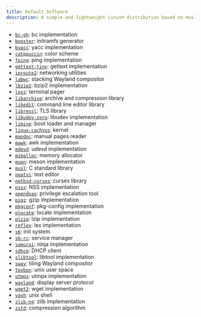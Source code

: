 ```yaml
---
title: Default Software
description: A simple and lightweight Linux® distribution based on musl libc and toybox
---
```


- [`bc-gh`](https://git.gavinhoward.com/gavin/bc): bc implementation
- [`booster`](https://github.com/anatol/booster): initramfs generator
- [`byacc`](https://invisible-island.net/byacc/): yacc implementation
- [`catppuccin`](https://catppuccin.com/): color scheme
- [`fping`](https://fping.org/): ping implementation
- [`gettext-tiny`](https://github.com/sabotage-linux/gettext-tiny): gettext implementation
- [`iproute2`](https://wiki.linuxfoundation.org/networking/iproute2): networking utilities
- [`labwc`](https://labwc.github.io/): stacking Wayland compositor
- [`lbzip2`](https://github.com/kjn/lbzip2): bzip2 implementation
- [`less`](https://greenwoodsoftware.com/less/): terminal pager
- [`libarchive`](https://libarchive.org/): archive and compression library
- [`libedit`](https://thrysoee.dk/editline/): command line editor library
- [`libressl`](https://www.libressl.org/): TLS library
- [`libudev-zero`](https://github.com/illiliti/libudev-zero): libudev implementation
- [`limine`](https://limine-bootloader.org/): boot loader and manager
- [`linux-cachyos`](https://github.com/CachyOS/linux-cachyos): kernel
- [`mandoc`](https://mandoc.bsd.lv/): manual pages reader
- [`mawk`](https://invisible-island.net/mawk/): awk implementation
- [`mdevd`](https://skarnet.org/software/mdevd/): udevd implementation
- [`mimalloc`](https://microsoft.github.io/mimalloc/): memory allocator
- [`muon`](https://sr.ht/~lattis/muon/): meson implementation
- [`musl`](https://musl.libc.org/): C standard library
- [`neatvi`](https://github.com/aligrudi/neatvi): text editor
- [`netbsd-curses`](https://github.com/sabotage-linux/netbsd-curses): curses library
- [`nsss`](https://skarnet.org/software/nsss/): NSS implementation
- [`opendoas`](https://github.com/Duncaen/OpenDoas): privilege escalation tool
- [`pigz`](https://zlib.net/pigz/): gzip implementation
- [`pkgconf`](https://pkgconf.org/): pkg-config implementation
- [`plocate`](https://plocate.sesse.net/): locate implementation
- [`plzip`](https://www.nongnu.org/lzip/plzip.html): lzip implementation
- [`reflex`](https://invisible-island.net/reflex/): lex implementation
- [`s6`](https://skarnet.org/software/s6/): init system
- [`s6-rc`](https://skarnet.org/software/s6-rc/): service manager
- [`samurai`](https://github.com/michaelforney/samurai): ninja implementation
- [`sdhcp`](https://github.com/michaelforney/sdhcp): DHCP client
- [`slibtool`](https://git.foss21.org/slibtool): libtool implementation
- [`sway`](https://swaywm.org/): tiling Wayland compositor
- [`toybox`](https://landley.net/toybox/): unix user space
- [`utmps`](https://skarnet.org/software/utmps/): utmpx implementation
- [`wayland`](https://wayland.freedesktop.org/): display server protocol
- [`wget2`](https://gitlab.com/gnuwget/wget2): wget implementation
- [`yash`](https://magicant.github.io/yash/): unix shell
- [`zlib-ng`](https://github.com/zlib-ng/zlib-ng): zlib implementation
- [`zstd`](https://facebook.github.io/zstd/): compression algorithm
